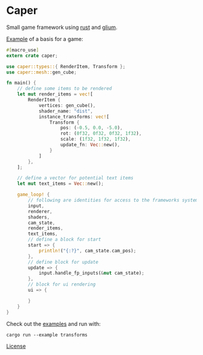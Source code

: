 Caper
========
Small game framework using [rust](https://www.rust-lang.org/) and [glium](https://github.com/tomaka/glium).

[Example](https://github.com/shockham/caper/blob/master/examples/simple.rs) of a basis for a game:
```rust
#[macro_use]
extern crate caper;

use caper::types::{ RenderItem, Transform };
use caper::mesh::gen_cube;

fn main() {
    // define some items to be rendered
    let mut render_items = vec![
        RenderItem {
            vertices: gen_cube(),
            shader_name: "dist",
            instance_transforms: vec![
                Transform {
                    pos: (-0.5, 0.0, -5.0),
                    rot: (0f32, 0f32, 0f32, 1f32),
                    scale: (1f32, 1f32, 1f32),
                    update_fn: Vec::new(),
                }
            ]
        },
    ];

    // define a vector for potential text items
    let mut text_items = Vec::new();

    game_loop! {
        // following are identities for access to the frameworks systems
        input,
        renderer,
        shaders,
        cam_state,
        render_items,
        text_items,
        // define a block for start
        start => {
            println!("{:?}", cam_state.cam_pos);
        },
        // define block for update
        update => {
            input.handle_fp_inputs(&mut cam_state);
        },
        // block for ui rendering
        ui => {

        }
    }
}
```

Check out the [examples](https://github.com/shockham/caper/tree/master/examples) and run with:
```
cargo run --example transforms
```

[License](https://github.com/shockham/caper/blob/master/LICENSE.md)
